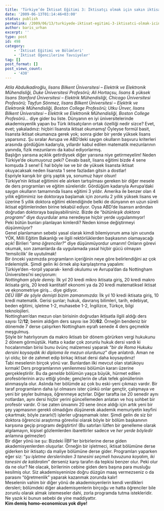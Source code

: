 ```yaml
---
title: 'Türkiye’de İktisat Eğitimi 3: İktisatçı olmak için sakın iktisat okumayın, hele Türkiye’de!'
date: '2009-06-13T01:14:46+03:00'
status: publish
permalink: /2009/06/13/turkiyede-iktisat-egitimi-3-iktisatci-olmak-icin-sakin-iktisat-okumayin-hele-turkiyede
author: baris_urhan
excerpt: ''
type: post
id: 498
category:
    - 'İktisat Eğitimi ve Bölümleri'
    - 'İktisat Öğencilerine Tavsiyeler'
tag: []
post_format: []
post_views_count:
    - '430'
---
```

*Atila Abdulkadiroğlu, lisans Bilkent Üniversitesi – Elektrik ve Elektronik Mühendisliği, Duke Üniversitesi Profesörü; Ali Hortaçsu, lisans &amp; yüksek lisans Stanford Üniversitesi – Elektrik Mühendisliği, Chicago Üniversitesi Profesörü; Tayfun Sönmez, lisans Bilkent Üniversitesi – Elektrik ve Elektronik Mühendisliği, Boston College Profesörü; Utku Ünver, lisans Bilkent Üniversitesi – Elektrik ve Elektronik Mühendisliği, Boston College Profesörü…* diye gider bu liste. Dünyanın en iyi üniversitelerinde akademisyenlik yapan bu Türk iktisatçıların ortak özelliği nedir sizce? Evet, evet; yakaladınız: hiçbiri lisansta iktisat okumamış! Öyleyse formül basit, lisansta iktisat okumanıza gerek yok; sonra gider bir yerde yüksek lisans yaparsınız. Şu sıralar Avrupa ve ABD’deki saygın okulların başvuru kriterleri arasında gördüğüm kadarıyla, yıllardır kabul edilen matematik mezunlarının yanında, fizik mezunlarını da kabul ediyorlarmış.  
Başlığın yarısına açıklık getirdiysek diğer yarısına niye getirmeyelim! Neden Türkiye’de okumuyoruz peki? Cevabı basit, lisans eğitimi bizde 4 sene komşuda 3 sene! E hal böyle ise ve bir de yüksek lisansta iktisat okuyacaksak neden lisansta 1 sene fazladan gitsin a dostlar!  
Espriyle karışık bir giriş yaptık ya, sonumuz hayır olsun!  
Türkiye’nin iktisat eğitimini ele alırken tartışılması gereken bir diğer mesele de ders programları ve eğitim süreleridir. Gördüğüm kadarıyla Avrupa’daki saygın okulların tamamında lisans eğitimi 3 yıldır. Amerika ile benzer olan 4 yıllık eğitimimiz ise doktoraya başlamak için zorunlu 2 yıllık yüksek lisans ve üzerine 5 yıllık doktora eğitimi eklendiğinde belki de dünyanın en uzun süreli iktisat eğitimlerinden birine tekabül ediyor. Oysa ABD’de lisansın ardından doğrudan doktoraya başlayabilirsiniz. Bizde de “*bütünleşik doktora programı*” diye duyurdular ama neredeyse hiçbir yerde uygulanmıyor!  
Peki bütün bunları planlayan kimlerdi? Neden kimse değiştirmeyi düşünmüyor?  
Genel planlamanın sebebi yasal olarak kimdi bilemiyorum ama işin ucunda YÖK, Milli Eğitim Bakanlığı ve ilgili rektörlüklerden başkasının olamayacağı açık! Birileri “*ama öğrenciler?*” diye düşünmüyordur umarım! Onların görevi okumak, son zamanlarda da uygulamada yasal hiçbir gücü olmayan ‘temsilcilik’ ile uyutulmak!  
Bir önceki yazımızda programların içeriğinin neye göre belirlendiğini az çok irdelemiştik. Şimdi gelin iki örnek alıp karşılaştırma yapalım:  
Türkiye’den –torpil yaparak- kendi okulumu ve Avrupa’dan da Nottingham Üniversitesi’ni seçiyorum:  
*Nottingham şöyle demiş:* İlk yıl 20 kredi mikro iktisata giriş, 20 kredi makro iktisata giriş, 20 kredi kantitatif ekonomi ya da 20 kredi matematiksel iktisat ve ekonometriye giriş… diye gidiyor.  
*DEÜ İİBF de şöyle demişti bizim zamanımızda:* İlk yıl 10 kredi iktisata giriş, 10 kredi matematik. Gerisi şunlar; hukuk, davranış bilimleri, tarih, edebiyat, beden eğitimi, işletme 1-2, muhasebe 1-2, İngilizce, Türkçe, bilgi teknolojileri.  
Nottingham’dan mezun olan birisinin doğrudan iktisatla ilgili aldığı ders sayısı 12/**12**; benim aldığım ders sayısı ise 30/**62**. Örneğin bendeniz bir dönemde 7 derse çalışırken Nottingham eşrafı senede 4 ders geçmekle meşgulmuş.  
Şöyle bir hatırlıyorum da makro iktisatı bir dönem görürken vergi hukukunu 2 dönem görmüştük. Hatta o kadar çok zorunlu hukuk dersi vardı ki hocalarımdan birisi bunu övünç malzemesi yaparak “*bir de Roma Hukuku dersini koysaydık iki diploma ile mezun olurdunuz*” diye anlatırdı. Aman ne iyi oldu; bir de zahmet edip birkaç iktisat dersi daha koysaydınız!  
Tabi meselenin birçok yönü var. Bunlardan ilki mevcut olan statükoyu kırmak! Ders programlarının yenilenmesi bölümün kararı üzerine gerçekleştirilir. Bu da *genelde* bölümün yaşça büyük, hürmet edilen profesörlerinin arzu ettiği yönde; gençlerin de ufak tefek gönüllerinin alınmasıyla olur. Aslında her bölümde az çok bu eski-yeni çıkmazı vardır. Bir taraf programların daha iyi olmasını ister çünkü onlar gençtir, çalışmaya ve yeni bir şeyler bulmaya, öğrenmeye açtırlar. Diğer tarafta ise 20 senedir aynı notlardan, aynı dersi hiçbir yerini güncellemeden anlatan ve hoş sohbet bir profesör vardır. O ise zaten ünvanını 20 sene önce aldığı için artık yeni bir şey yapmasının gerekli olmadığını düşünerek akademik memuriyetin keyfini çıkartmak; böyle zararlı(!) işlerler uğraşmamak ister. Şimdi gelin de siz bir doktora öğrencisi araştırma görevlisi olarak böyle bir bölüm başkanının karşısına geçip programı değiştirtin! (Bu satırları lütfen bir genelleme olarak algılamayın, kişisel gözlemlerden ibarettirler sadece ve *her yerde böyledir* anlamına gelmezler)  
Bir diğer yönü ise şu: Bizdeki İİBF’ler birbirlerine derse giden akademisyenlerden oluşurlar. Örneğin bir işletmeci, iktisat bölümüne derse giderken bir iktisatçı da maliye bölümüne derse gider. Programları yaparken eğer siz: “*şu işletme derslerinden 3 tanesini seçmeli havuzuna koyalım, iki tanesini de kaldıralım*” derseniz karşı tarafın da tepkisi benzer olur. Peki olur da ne olur? Ne olacak, birilerinin cebine giden ders başına para musluğu kesilmiş olur. Siz akademisyeninize doğru düzgün maaş vermezseniz o da parasını “öğretmenlik” yaparak kazanmak zorunda kalır!  
Meselenin vahim bir diğer yönü de akademisyenlerin kendi verdikleri dersleri; bölümdeki diğer akademisyenlerin birçoğu ve hatta öğrenciler bile zorunlu olarak almak istemeseler dahi, zorla programda tutma istekleridir. Ne yazık ki bunun sebebi de yine maddiyattır.  
**Kim demiş homo-economicus yok diye!**
